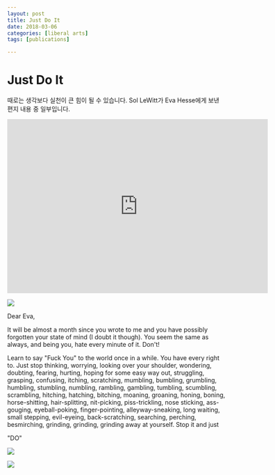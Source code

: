 ```yaml
---
layout: post
title: Just Do It
date: 2018-03-06
categories: [liberal arts]
tags: [publications]

---
```



# Just Do It

때로는 생각보다 실천이 큰 힘이 될 수 있습니다. Sol LeWitt가 Eva Hesse에게 보낸 편지 내용 중 일부입니다.

<iframe width="600" height="400" src="https://www.youtube.com/embed/4P2XeCSHSeA" frameborder="0" allow="autoplay; encrypted-media" allowfullscreen></iframe>

![](http://sungsoo.github.com/images/hesse_lewitt.jpg)


Dear Eva,

It will be almost a month since you wrote to me and you have possibly forgotten your state of mind (I doubt it though). You seem the same as always, and being you, hate every minute of it. Don't! 

Learn to say "Fuck You" to the world once in a while. You have every right to. Just stop thinking, worrying, looking over your shoulder, wondering, doubting, fearing, hurting, hoping for some easy way out, struggling, grasping, confusing, itching, scratching, mumbling, bumbling, grumbling, humbling, stumbling, numbling, rambling, gambling, tumbling, scumbling, scrambling, hitching, hatching, bitching, moaning, groaning, honing, boning, horse-shitting, hair-splitting, nit-picking, piss-trickling, nose sticking, ass-gouging, eyeball-poking, finger-pointing, alleyway-sneaking, long waiting, small stepping, evil-eyeing, back-scratching, searching, perching, besmirching, grinding, grinding, grinding away at yourself. Stop it and just

"DO"

![](http://sungsoo.github.com/images/lewitt_do1.jpg)

![](http://sungsoo.github.com/images/lewitt_do2.jpg)